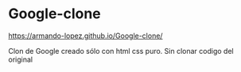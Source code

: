 ﻿# Google-clone
 
 https://armando-lopez.github.io/Google-clone/
  
  Clon de Google creado sólo con html css puro. Sin clonar codigo del original
